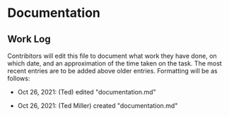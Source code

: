 # Documentation

## Work Log

Contribitors will edit this file to document what work they have done, on which date, and an approximation of the time taken on the task. The most recent entries are to be added above older entries. Formatting will be as follows:

* Oct 26, 2021: (Ted) edited "documentation.md"

* Oct 26, 2021: (Ted Miller) created "documentation.md"

